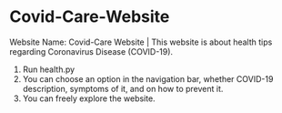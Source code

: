 # Covid-Care-Website
Website Name: Covid-Care Website | This website is about health tips regarding Coronavirus Disease (COVID-19).

1. Run health.py
2. You can choose an option in the navigation bar, whether COVID-19 description, symptoms of it, and on how to prevent it.
3. You can freely explore the website.
